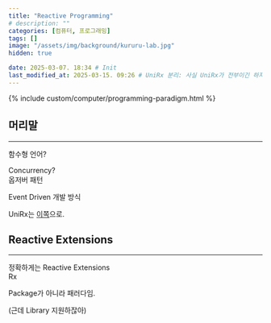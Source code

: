 ```yaml
---
title: "Reactive Programming"
# description: ""
categories: [컴퓨터, 프로그래밍]
tags: []
image: "/assets/img/background/kururu-lab.jpg"
hidden: true

date: 2025-03-07. 18:34 # Init
last_modified_at: 2025-03-15. 09:26 # UniRx 분리: 사실 UniRx가 전부이긴 하지만서도!
---
```


{% include custom/computer/programming-paradigm.html %}

## 머리말

---

함수형 언어?  

Concurrency?  
옵저버 패턴  

Event Driven 개발 방식  

UniRx는 [이쪽](/posts/unirx)으로.  

## Reactive Extensions

---

정확하게는 Reactive Extensions  
Rx  

Package가 아니라 패러다임.  

(근데 Library 지원하잖아)  
